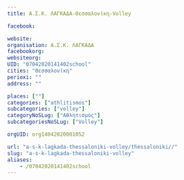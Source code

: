 ```yaml
---
title: Α.Σ.Κ. ΛΑΓΚΑΔΑ-Θεσσαλονίκη-Volley

facebook:

website:
organisation: Α.Σ.Κ. ΛΑΓΚΑΔΑ
facebookorg:
websiteorg:
UID: "07042020141402school"
cities: "Θεσσαλονίκη"
perioxi: ""
address: ""

places: [""]
categories: ["athlitismos"]
subcategories: ["volley"]
categoryNoSLug: ["Αθλητισμός"]
subcategoriesNoSLug: ["Volley"]

orgUID: org14042020001052

url: "a-s-k-lagkada-thessaloniki-volley/thessaloniki//"
slug: "a-s-k-lagkada-thessaloniki-volley"
aliases:
    - /07042020141402school
---
```





